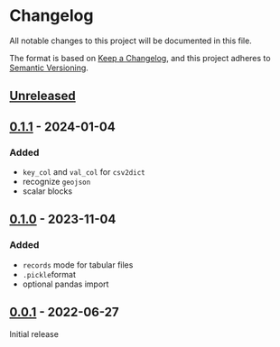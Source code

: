 # Changelog
All notable changes to this project will be documented in this file.

The format is based on [Keep a Changelog](https://keepachangelog.com/en/1.0.0/),
and this project adheres to [Semantic Versioning](https://semver.org/spec/v2.0.0.html).

## [Unreleased]

## [0.1.1] - 2024-01-04

### Added
* `key_col` and `val_col` for `csv2dict`
* recognize `geojson`
* scalar blocks

## [0.1.0] - 2023-11-04

### Added
* `records` mode for tabular files
* `.pickle`format
* optional pandas import

## [0.0.1] - 2022-06-27

Initial release

[Unreleased]: https://github.com/fmatter/writio/compare/v0.1.1...HEAD
[0.1.1]: https://github.com/fmatter/writio/compare/v0.1.0...v0.1.1
[0.1.0]: https://github.com/fmatter/writio/compare/v0.0.1...v0.1.0
[0.0.1]: https://github.com/fmatter/writio/compare/v0.0.1...v0.0.1